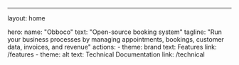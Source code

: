 ---
layout: home

hero:
  name: "Obboco"
  text: "Open-source booking system"
  tagline: "Run your business processes by managing appointments, bookings, customer data, invoices, and revenue"
  actions:
    - theme: brand
      text: Features
      link: /features
    - theme: alt
      text: Technical Documentation
      link: /technical